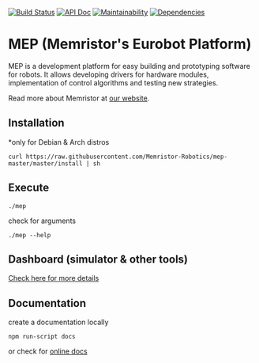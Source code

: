 [![Build Status](https://semaphoreci.com/api/v1/lukicdarkoo/mep-master/branches/master/shields_badge.svg)](https://semaphoreci.com/lukicdarkoo/mep-master)
[![API Doc](https://doxdox.org/images/badge-flat.svg)](https://doxdox.org/Memristor-Robotics/mep-master)
[![Maintainability](https://api.codeclimate.com/v1/badges/23de86cb5cd79b8a5d3d/maintainability)](https://codeclimate.com/github/Memristor-Robotics/mep-master/maintainability)
[![Dependencies](https://david-dm.org/Memristor-Robotics/mep-master.svg)](https://david-dm.org/Memristor-Robotics/mep-master/)

# MEP (Memristor's Eurobot Platform)
MEP is a development platform for easy building and prototyping software for robots. It allows developing drivers for hardware modules, implementation of control algorithms and testing new strategies.

Read more about Memristor at [our website](https://memristor-robotics.github.io/).

## Installation
*only for Debian & Arch distros

```
curl https://raw.githubusercontent.com/Memristor-Robotics/mep-master/master/install | sh
```

## Execute
```
./mep
```

check for arguments
```
./mep --help
```

## Dashboard (simulator & other tools)
[Check here for more details](https://github.com/Memristor-Robotics/mep-dash)

## Documentation
create a documentation locally
```
npm run-script docs
```
or check for [online docs](https://doc.esdoc.org/github.com/Memristor-Robotics/mep-master/identifiers.html)
